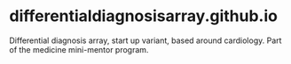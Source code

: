 # differentialdiagnosisarray.github.io
Differential diagnosis array, start up variant, based around cardiology. Part of the medicine mini-mentor program.
